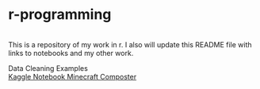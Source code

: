 # r-programming
<br>
This is a repository of my work in r. I also will update this README file with links to notebooks and my other work.
<br>

Data Cleaning Examples <br>
[Kaggle Notebook Minecraft Composter](https://www.kaggle.com/code/bradfordjohnson/cactus-vs-sugarcane?scriptVersionId=101591092)
